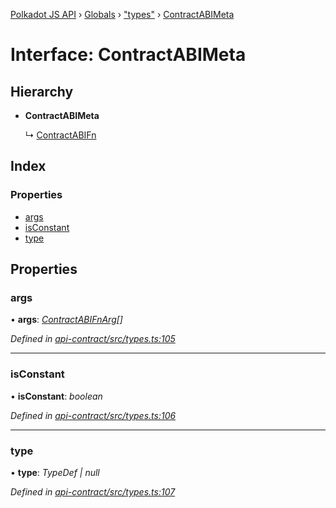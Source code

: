 [Polkadot JS API](../README.md) › [Globals](../globals.md) › ["types"](../modules/_types_.md) › [ContractABIMeta](_types_.contractabimeta.md)

# Interface: ContractABIMeta

## Hierarchy

* **ContractABIMeta**

  ↳ [ContractABIFn](_types_.contractabifn.md)

## Index

### Properties

* [args](_types_.contractabimeta.md#args)
* [isConstant](_types_.contractabimeta.md#isconstant)
* [type](_types_.contractabimeta.md#type)

## Properties

###  args

• **args**: *[ContractABIFnArg](_types_.contractabifnarg.md)[]*

*Defined in [api-contract/src/types.ts:105](https://github.com/polkadot-js/api/blob/cc4a4607f1/packages/api-contract/src/types.ts#L105)*

___

###  isConstant

• **isConstant**: *boolean*

*Defined in [api-contract/src/types.ts:106](https://github.com/polkadot-js/api/blob/cc4a4607f1/packages/api-contract/src/types.ts#L106)*

___

###  type

• **type**: *TypeDef | null*

*Defined in [api-contract/src/types.ts:107](https://github.com/polkadot-js/api/blob/cc4a4607f1/packages/api-contract/src/types.ts#L107)*
